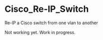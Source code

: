 # Cisco_Re-IP_Switch
Re-IP a Cisco switch from one vlan to another

Not working yet. Work in progress.
